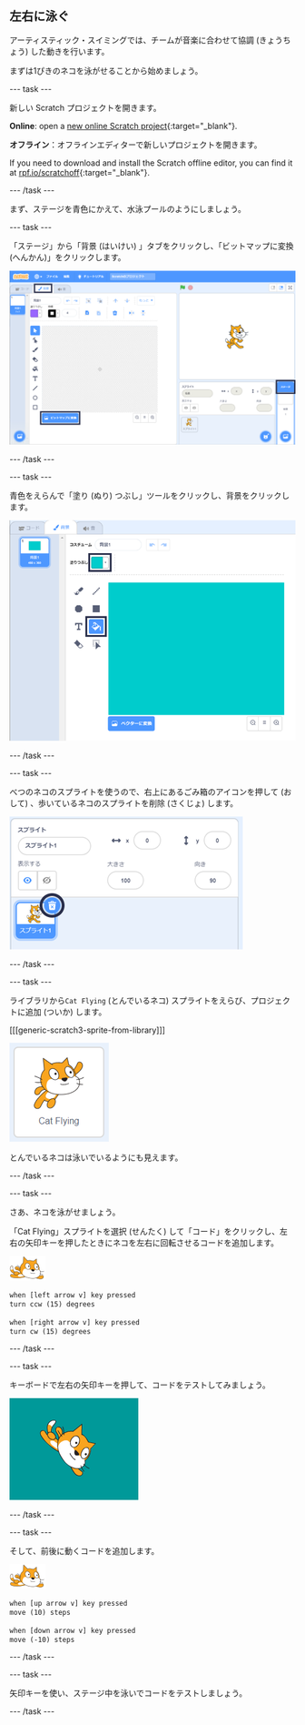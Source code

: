 ## 左右に泳ぐ

アーティスティック・スイミングでは、チームが音楽に合わせて協調 (きょうちょう) した動きを行います。

まずは1ぴきのネコを泳がせることから始めましょう。

--- task ---

新しい Scratch プロジェクトを開きます。

**Online**: open a [new online Scratch project](https://rpf.io/scratchnew){:target="_blank"}.

**オフライン**：オフラインエディターで新しいプロジェクトを開きます。

If you need to download and install the Scratch offline editor, you can find it at [rpf.io/scratchoff](https://rpf.io/scratchoff){:target="_blank"}.

--- /task ---

まず、ステージを青色にかえて、水泳プールのようにしましょう。

--- task ---

「ステージ」から「背景 (はいけい) 」タブをクリックし、「ビットマップに変換 (へんかん)」をクリックします。

![「ステージ」、「背景」、「ビットマップに変換」が強調された Scratch の画面](images/swim-select-backdrop.png)

--- /task ---

--- task ---

青色をえらんで「塗り (ぬり) つぶし」ツールをクリックし、背景をクリックします。

![背景タブと塗りつぶしツールを選択 (せんたく)](images/swim-fill.png)

--- /task ---

--- task ---

べつのネコのスプライトを使うので、右上にあるごみ箱のアイコンを押して (おして) 、歩いているネコのスプライトを削除 (さくじょ) します。

![削除メニューを選択](images/swim-delete.png)

--- /task ---

--- task ---

ライブラリから`Cat Flying` (とんでいるネコ) スプライトをえらび、プロジェクトに追加 (ついか) します。

[[[generic-scratch3-sprite-from-library]]]

![強調された Cat Flying スプライト](images/swim-sprite.png)

とんでいるネコは泳いでいるようにも見えます。

--- /task ---

--- task ---

さあ、ネコを泳がせましょう。

「Cat Flying」スプライトを選択 (せんたく) して「コード」をクリックし、左右の矢印キーを押したときにネコを左右に回転させるコードを追加します。

![泳ぐネコのスプライト](images/swimmer-sprite.png)

```blocks3
when [left arrow v] key pressed
turn ccw (15) degrees

when [right arrow v] key pressed
turn cw (15) degrees
```

--- /task ---

--- task ---

キーボードで左右の矢印キーを押して、コードをテストしてみましょう。

![右を向くネコのスプライト](images/swim-right.png)

--- /task ---

--- task ---

そして、前後に動くコードを追加します。

![泳ぐネコのスプライト](images/swimmer-sprite.png)

```blocks3
when [up arrow v] key pressed
move (10) steps

when [down arrow v] key pressed
move (-10) steps 
```

--- /task ---

--- task ---

矢印キーを使い、ステージ中を泳いでコードをテストしましょう。

--- /task ---
